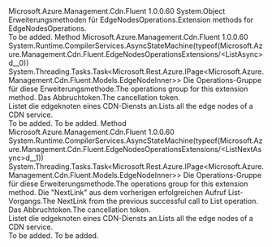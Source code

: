 <Type Name="EdgeNodesOperationsExtensions" FullName="Microsoft.Azure.Management.Cdn.Fluent.EdgeNodesOperationsExtensions">
  <TypeSignature Language="C#" Value="public static class EdgeNodesOperationsExtensions" />
  <TypeSignature Language="ILAsm" Value=".class public auto ansi abstract sealed beforefieldinit EdgeNodesOperationsExtensions extends System.Object" />
  <TypeSignature Language="DocId" Value="T:Microsoft.Azure.Management.Cdn.Fluent.EdgeNodesOperationsExtensions" />
  <TypeSignature Language="VB.NET" Value="Public Module EdgeNodesOperationsExtensions" />
  <TypeSignature Language="F#" Value="type EdgeNodesOperationsExtensions = class" />
  <AssemblyInfo>
    <AssemblyName>Microsoft.Azure.Management.Cdn.Fluent</AssemblyName>
    <AssemblyVersion>1.0.0.60</AssemblyVersion>
  </AssemblyInfo>
  <Base>
    <BaseTypeName>System.Object</BaseTypeName>
  </Base>
  <Interfaces />
  <Docs>
    <summary>
            <span data-ttu-id="56378-101">Erweiterungsmethoden für EdgeNodesOperations.</span><span class="sxs-lookup"><span data-stu-id="56378-101">Extension methods for EdgeNodesOperations.</span></span>
            </summary>
    <remarks>To be added.</remarks>
  </Docs>
  <Members>
    <Member MemberName="ListAsync">
      <MemberSignature Language="C#" Value="public static System.Threading.Tasks.Task&lt;Microsoft.Rest.Azure.IPage&lt;Microsoft.Azure.Management.Cdn.Fluent.Models.EdgeNodeInner&gt;&gt; ListAsync (this Microsoft.Azure.Management.Cdn.Fluent.IEdgeNodesOperations operations, System.Threading.CancellationToken cancellationToken = null);" />
      <MemberSignature Language="ILAsm" Value=".method public static hidebysig class System.Threading.Tasks.Task`1&lt;class Microsoft.Rest.Azure.IPage`1&lt;class Microsoft.Azure.Management.Cdn.Fluent.Models.EdgeNodeInner&gt;&gt; ListAsync(class Microsoft.Azure.Management.Cdn.Fluent.IEdgeNodesOperations operations, valuetype System.Threading.CancellationToken cancellationToken) cil managed" />
      <MemberSignature Language="DocId" Value="M:Microsoft.Azure.Management.Cdn.Fluent.EdgeNodesOperationsExtensions.ListAsync(Microsoft.Azure.Management.Cdn.Fluent.IEdgeNodesOperations,System.Threading.CancellationToken)" />
      <MemberSignature Language="F#" Value="static member ListAsync : Microsoft.Azure.Management.Cdn.Fluent.IEdgeNodesOperations * System.Threading.CancellationToken -&gt; System.Threading.Tasks.Task&lt;Microsoft.Rest.Azure.IPage&lt;Microsoft.Azure.Management.Cdn.Fluent.Models.EdgeNodeInner&gt;&gt;" Usage="Microsoft.Azure.Management.Cdn.Fluent.EdgeNodesOperationsExtensions.ListAsync (operations, cancellationToken)" />
      <MemberType>Method</MemberType>
      <AssemblyInfo>
        <AssemblyName>Microsoft.Azure.Management.Cdn.Fluent</AssemblyName>
        <AssemblyVersion>1.0.0.60</AssemblyVersion>
      </AssemblyInfo>
      <Attributes>
        <Attribute>
          <AttributeName>System.Runtime.CompilerServices.AsyncStateMachine(typeof(Microsoft.Azure.Management.Cdn.Fluent.EdgeNodesOperationsExtensions/&lt;ListAsync&gt;d__0))</AttributeName>
        </Attribute>
      </Attributes>
      <ReturnValue>
        <ReturnType>System.Threading.Tasks.Task&lt;Microsoft.Rest.Azure.IPage&lt;Microsoft.Azure.Management.Cdn.Fluent.Models.EdgeNodeInner&gt;&gt;</ReturnType>
      </ReturnValue>
      <Parameters>
        <Parameter Name="operations" Type="Microsoft.Azure.Management.Cdn.Fluent.IEdgeNodesOperations" RefType="this" />
        <Parameter Name="cancellationToken" Type="System.Threading.CancellationToken" />
      </Parameters>
      <Docs>
        <param name="operations">
            <span data-ttu-id="56378-102">Die Operations-Gruppe für diese Erweiterungsmethode.</span><span class="sxs-lookup"><span data-stu-id="56378-102">The operations group for this extension method.</span></span>
            </param>
        <param name="cancellationToken">
            <span data-ttu-id="56378-103">Das Abbruchtoken.</span><span class="sxs-lookup"><span data-stu-id="56378-103">The cancellation token.</span></span>
            </param>
        <summary>
            <span data-ttu-id="56378-104">Listet die edgeknoten eines CDN-Diensts an.</span><span class="sxs-lookup"><span data-stu-id="56378-104">Lists all the edge nodes of a CDN service.</span></span>
            </summary>
        <returns>To be added.</returns>
        <remarks>To be added.</remarks>
      </Docs>
    </Member>
    <Member MemberName="ListNextAsync">
      <MemberSignature Language="C#" Value="public static System.Threading.Tasks.Task&lt;Microsoft.Rest.Azure.IPage&lt;Microsoft.Azure.Management.Cdn.Fluent.Models.EdgeNodeInner&gt;&gt; ListNextAsync (this Microsoft.Azure.Management.Cdn.Fluent.IEdgeNodesOperations operations, string nextPageLink, System.Threading.CancellationToken cancellationToken = null);" />
      <MemberSignature Language="ILAsm" Value=".method public static hidebysig class System.Threading.Tasks.Task`1&lt;class Microsoft.Rest.Azure.IPage`1&lt;class Microsoft.Azure.Management.Cdn.Fluent.Models.EdgeNodeInner&gt;&gt; ListNextAsync(class Microsoft.Azure.Management.Cdn.Fluent.IEdgeNodesOperations operations, string nextPageLink, valuetype System.Threading.CancellationToken cancellationToken) cil managed" />
      <MemberSignature Language="DocId" Value="M:Microsoft.Azure.Management.Cdn.Fluent.EdgeNodesOperationsExtensions.ListNextAsync(Microsoft.Azure.Management.Cdn.Fluent.IEdgeNodesOperations,System.String,System.Threading.CancellationToken)" />
      <MemberSignature Language="F#" Value="static member ListNextAsync : Microsoft.Azure.Management.Cdn.Fluent.IEdgeNodesOperations * string * System.Threading.CancellationToken -&gt; System.Threading.Tasks.Task&lt;Microsoft.Rest.Azure.IPage&lt;Microsoft.Azure.Management.Cdn.Fluent.Models.EdgeNodeInner&gt;&gt;" Usage="Microsoft.Azure.Management.Cdn.Fluent.EdgeNodesOperationsExtensions.ListNextAsync (operations, nextPageLink, cancellationToken)" />
      <MemberType>Method</MemberType>
      <AssemblyInfo>
        <AssemblyName>Microsoft.Azure.Management.Cdn.Fluent</AssemblyName>
        <AssemblyVersion>1.0.0.60</AssemblyVersion>
      </AssemblyInfo>
      <Attributes>
        <Attribute>
          <AttributeName>System.Runtime.CompilerServices.AsyncStateMachine(typeof(Microsoft.Azure.Management.Cdn.Fluent.EdgeNodesOperationsExtensions/&lt;ListNextAsync&gt;d__1))</AttributeName>
        </Attribute>
      </Attributes>
      <ReturnValue>
        <ReturnType>System.Threading.Tasks.Task&lt;Microsoft.Rest.Azure.IPage&lt;Microsoft.Azure.Management.Cdn.Fluent.Models.EdgeNodeInner&gt;&gt;</ReturnType>
      </ReturnValue>
      <Parameters>
        <Parameter Name="operations" Type="Microsoft.Azure.Management.Cdn.Fluent.IEdgeNodesOperations" RefType="this" />
        <Parameter Name="nextPageLink" Type="System.String" />
        <Parameter Name="cancellationToken" Type="System.Threading.CancellationToken" />
      </Parameters>
      <Docs>
        <param name="operations">
            <span data-ttu-id="56378-105">Die Operations-Gruppe für diese Erweiterungsmethode.</span><span class="sxs-lookup"><span data-stu-id="56378-105">The operations group for this extension method.</span></span>
            </param>
        <param name="nextPageLink">
            <span data-ttu-id="56378-106">Die "NextLink" aus dem vorherigen erfolgreichen Aufruf List-Vorgangs.</span><span class="sxs-lookup"><span data-stu-id="56378-106">The NextLink from the previous successful call to List operation.</span></span>
            </param>
        <param name="cancellationToken">
            <span data-ttu-id="56378-107">Das Abbruchtoken.</span><span class="sxs-lookup"><span data-stu-id="56378-107">The cancellation token.</span></span>
            </param>
        <summary>
            <span data-ttu-id="56378-108">Listet die edgeknoten eines CDN-Diensts an.</span><span class="sxs-lookup"><span data-stu-id="56378-108">Lists all the edge nodes of a CDN service.</span></span>
            </summary>
        <returns>To be added.</returns>
        <remarks>To be added.</remarks>
      </Docs>
    </Member>
  </Members>
</Type>